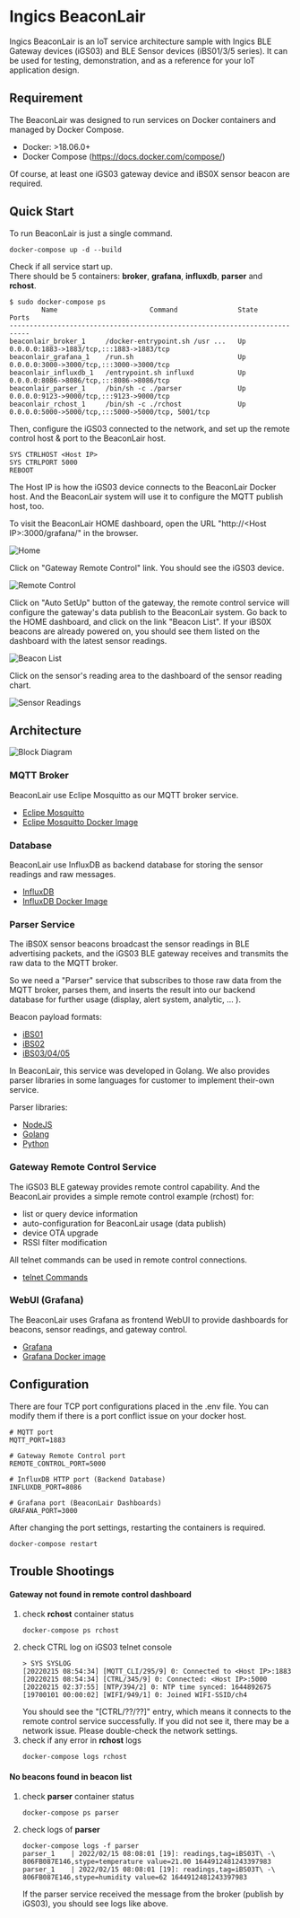 # Ingics BeaconLair

Ingics BeaconLair is an IoT service architecture sample with Ingics BLE Gateway devices (iGS03) and BLE Sensor devices (iBS01/3/5 series). It can be used for testing, demonstration, and as a reference for your IoT application design.

## Requirement

The BeaconLair was designed to run services on Docker containers and managed by Docker Compose.
- Docker:  >18.06.0+
- Docker Compose (https://docs.docker.com/compose/)

Of course, at least one iGS03 gateway device and iBS0X sensor beacon are required.

## Quick Start

To run BeaconLair is just a single command.
```
docker-compose up -d --build
```

Check if all service start up.</br>
There should be 5 containers: <b>broker</b>, <b>grafana</b>, <b>influxdb</b>, <b>parser</b> and <b>rchost</b>.
```
$ sudo docker-compose ps
        Name                       Command               State                         Ports
---------------------------------------------------------------------------
beaconlair_broker_1     /docker-entrypoint.sh /usr ...   Up      0.0.0.0:1883->1883/tcp,:::1883->1883/tcp
beaconlair_grafana_1    /run.sh                          Up      0.0.0.0:3000->3000/tcp,:::3000->3000/tcp
beaconlair_influxdb_1   /entrypoint.sh influxd           Up      0.0.0.0:8086->8086/tcp,:::8086->8086/tcp
beaconlair_parser_1     /bin/sh -c ./parser              Up      0.0.0.0:9123->9000/tcp,:::9123->9000/tcp
beaconlair_rchost_1     /bin/sh -c ./rchost              Up      0.0.0.0:5000->5000/tcp,:::5000->5000/tcp, 5001/tcp
```

Then, configure the iGS03 connected to the network, and set up the remote control host & port to the BeaconLair host.
```
SYS CTRLHOST <Host IP>
SYS CTRLPORT 5000
REBOOT
```
The Host IP is how the iGS03 device connects to the BeaconLair Docker host. And the BeaconLair system will use it to configure the MQTT publish host, too.

To visit the BeaconLair HOME dashboard, open the URL "http://\<Host IP\>:3000/grafana/" in the browser.

![Home](../assets/beaconlair-home.png?raw=true)

Click on "Gateway Remote Control" link. You should see the iGS03 device.

![Remote Control](../assets/beaconlair-rc.png?raw=true)

Click on "Auto SetUp" button of the gateway, the remote control service will configure the gateway's data publish to the BeaconLair system. Go back to the HOME dashboard, and click on the link "Beacon List". If your iBS0X beacons are already powered on, you should see them listed on the dashboard with the latest sensor readings.

![Beacon List](../assets/beaconlair-beacons.png?raw=true)

Click on the sensor's reading area to the dashboard of the sensor reading chart.

![Sensor Readings](../assets/beaconlair-readings.png?raw=true)

## Architecture

![Block Diagram](../assets/beaconlair-block-diagram.jpeg?raw=true)

### MQTT Broker

BeaconLair use Eclipe Mosquitto as our MQTT broker service.
- [Eclipe Mosquitto](https://mosquitto.org/)
- [Eclipe Mosquitto Docker Image](https://hub.docker.com/_/eclipse-mosquitto)

### Database

BeaconLair use InfluxDB as backend database for storing the sensor readings and raw messages.
- [InfluxDB](https://www.influxdata.com/)
- [InfluxDB Docker Image](https://hub.docker.com/_/influxdb)

### Parser Service

The iBS0X sensor beacons broadcast the sensor readings in BLE advertising packets, and the iGS03 BLE gateway receives and transmits the raw data to the MQTT broker.

So we need a "Parser" service that subscribes to those raw data from the MQTT broker, parses them, and inserts the result into our backend database for further usage (display, alert system, analytic, ... ).

Beacon payload formats:
- [iBS01](https://www.ingics.com/doc/Beacon/BC0034_iBS_Sensor_Beacon_Payload.pdf)
- [iBS02](https://www.ingics.com/doc/Beacon/BC0034_iBS_Sensor_Beacon_Payload.pdf)
- [iBS03/04/05](https://www.ingics.com/doc/Beacon/BC0034_iBS_Sensor_Beacon_Payload.pdf)

In BeaconLair, this service was developed in Golang. We also provides parser libraries in some languages for customer to implement their-own service.

Parser libraries:
- [NodeJS](https://github.com/ingics/ingics-message-parser)
- [Golang](https://github.com/ingics/ingics-parser-go)
- [Python](https://github.com/ingics/ingics-message-parser-py)

### Gateway Remote Control Service

The iGS03 BLE gateway provides remote control capability. And the BeaconLair provides a simple remote control example (rchost) for:
- list or query device information
- auto-configuration for BeaconLair usage (data publish)
- device OTA upgrade
- RSSI filter modification

All telnet commands can be used in remote control connections.
- [telnet Commands](https://www.ingics.com/doc/Gateway/GW0017_iGS03_Telnet_Command.pdf)

### WebUI (Grafana)

The BeaconLair uses Grafana as frontend WebUI to provide dashboards for beacons, sensor readings, and gateway control.
- [Grafana](https://grafana.com/)
- [Grafana Docker image](https://hub.docker.com/r/grafana/grafana-enterprise)

## Configuration

There are four TCP port configurations placed in the .env file.
You can modify them if there is a port conflict issue on your docker host.
```
# MQTT port
MQTT_PORT=1883

# Gateway Remote Control port
REMOTE_CONTROL_PORT=5000

# InfluxDB HTTP port (Backend Database)
INFLUXDB_PORT=8086

# Grafana port (BeaconLair Dashboards)
GRAFANA_PORT=3000
```
After changing the port settings, restarting the containers is required.
```
docker-compose restart
```

## Trouble Shootings

#### Gateway not found in remote control dashboard

1. check <b>rchost</b> container status
   ```
   docker-compose ps rchost
   ```
2. check CTRL log on iGS03 telnet console
   ```
   > SYS SYSLOG
   [20220215 08:54:34] [MQTT_CLI/295/9] 0: Connected to <Host IP>:1883
   [20220215 08:54:34] [CTRL/345/9] 0: Connected: <Host IP>:5000
   [20220215 02:37:55] [NTP/394/2] 0: NTP time synced: 1644892675
   [19700101 00:00:02] [WIFI/949/1] 0: Joined WIFI-SSID/ch4
   ```
   You should see the "[CTRL/??/??]" entry, which means it connects to the remote control service successfully. If you did not see it, there may be a network issue. Please double-check the network settings.
3. check if any error in <b>rchost</b> logs
   ```
   docker-compose logs rchost
   ```

#### No beacons found in beacon list
1. check <b>parser</b> container status
   ```
   docker-compose ps parser
   ```
2. check logs of <b>parser</b>
   ```
   docker-compose logs -f parser
   parser_1    | 2022/02/15 08:08:01 [19]: readings,tag=iBS03T\ -\ 806FB087E146,stype=temperature value=21.00 1644912481243397983
   parser_1    | 2022/02/15 08:08:01 [19]: readings,tag=iBS03T\ -\ 806FB087E146,stype=humidity value=62 1644912481243397983
   ```
   If the parser service received the message from the broker (publish by iGS03), you should see logs like above.
